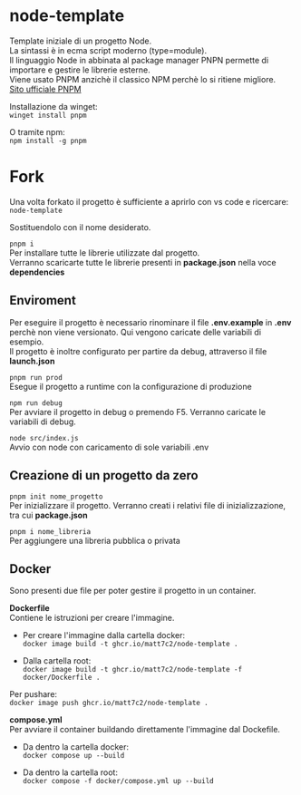 # node-template
Template iniziale di un progetto Node.  
La sintassi è in ecma script moderno (type=module).  
Il linguaggio Node in abbinata al package manager PNPN permette di importare e gestire le librerie esterne.  
Viene usato PNPM anzichè il classico NPM perchè lo si ritiene migliore.  
[Sito ufficiale PNPM](https://pnpm.io/it/)

Installazione da winget:  
`winget install pnpm`

O tramite npm:  
`npm install -g pnpm`

# Fork
Una volta forkato il progetto è sufficiente a aprirlo con vs code e ricercare:  
`node-template`  

Sostituendolo con il nome desiderato.

`pnpm i`  
Per installare tutte le librerie utilizzate dal progetto.  
Verranno scaricarte tutte le librerie presenti in **package.json** nella voce **dependencies**

## Enviroment
Per eseguire il progetto è necessario rinominare il file **.env.example** in **.env** perchè non viene versionato. Qui vengono caricate delle variabili di esempio.  
Il progetto è inoltre configurato per partire da debug, attraverso il file **launch.json**

`pnpm run prod`  
Esegue il progetto a runtime con la configurazione di produzione

`npm run debug`  
Per avviare il progetto in debug o premendo F5. Verranno caricate le variabili di debug.

`node src/index.js`  
Avvio con node con caricamento di sole variabili .env

## Creazione di un progetto da zero
`pnpm init nome_progetto`  
Per inizializzare il progetto. Verranno creati i relativi file di inizializzazione, tra cui **package.json**

`pnpm i nome_libreria`  
Per aggiungere una libreria pubblica o privata

## Docker
Sono presenti due file per poter gestire il progetto in un container.

**Dockerfile**  
Contiene le istruzioni per creare l'immagine. 

* Per creare l'immagine dalla cartella docker:  
`docker image build -t ghcr.io/matt7c2/node-template .`

* Dalla cartella root:  
`docker image build -t ghcr.io/matt7c2/node-template -f docker/Dockerfile .`

Per pushare:  
`docker image push ghcr.io/matt7c2/node-template .`

**compose.yml**  
Per avviare il container buildando direttamente l'immagine dal Dockefile.

* Da dentro la cartella docker:  
`docker compose up --build`

 * Da dentro la cartella root:  
`docker compose -f docker/compose.yml up --build`
